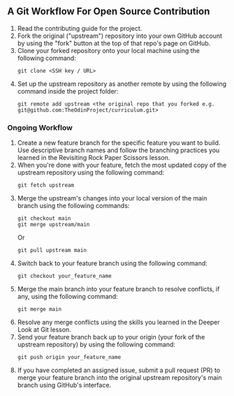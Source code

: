 ## A Git Workflow For Open Source Contribution

1. Read the contributing guide for the project.
2. Fork the original ("upstream") repository into your own GitHub account by using the "fork" button at the top of that repo's page on GitHub.
3. Clone your forked repository onto your local machine using the following command:
   ```
   git clone <SSH key / URL>
   ```
4. Set up the upstream repository as another remote by using the following command inside the project folder:
   ```
   git remote add upstream <the original repo that you forked e.g. git@github.com:TheOdinProject/curriculum.git>
   ```

### Ongoing Workflow

1. Create a new feature branch for the specific feature you want to build. Use descriptive branch names and follow the branching practices you learned in the Revisiting Rock Paper Scissors lesson.
2. When you're done with your feature, fetch the most updated copy of the upstream repository using the following command:
   ```
   git fetch upstream
   ```
3. Merge the upstream's changes into your local version of the main branch using the following commands:
   ```
   git checkout main
   git merge upstream/main
   ```
   Or
   ```
   git pull upstream main
   ```
4. Switch back to your feature branch using the following command:
   ```
   git checkout your_feature_name
   ```
5. Merge the main branch into your feature branch to resolve conflicts, if any, using the following command:
   ```
   git merge main
   ```
6. Resolve any merge conflicts using the skills you learned in the Deeper Look at Git lesson.
7. Send your feature branch back up to your origin (your fork of the upstream repository) by using the following command:
   ```
   git push origin your_feature_name
   ```
8. If you have completed an assigned issue, submit a pull request (PR) to merge your feature branch into the original upstream repository's main branch using GitHub's interface.